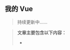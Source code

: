 <!--
 * @Author:  
 * @Date: 2022-05-19 15:33:27
 * @LastEditors:  
 * @LastEditTime: 2022-05-30 21:08:15
 * @FilePath: /Knowledge-Map/Vue/vue.md
 * @Description: 
 * 
 * Copyright (c) 2022 by  , All Rights Reserved. 
-->

## 我的 Vue 

> 持续更新中……

> **文章主要包含以下内容：**
>
> - 

